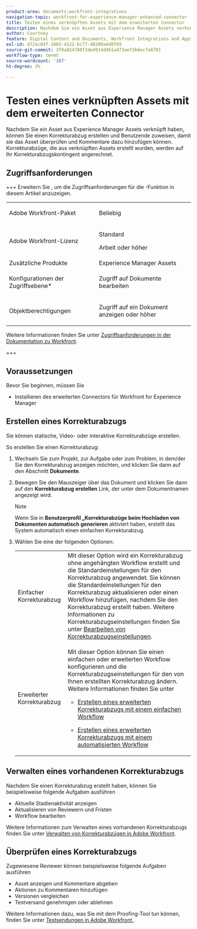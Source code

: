 ```yaml
---
product-area: documents;workfront-integrations
navigation-topic: workfront-for-experience-manager-enhanced-connector
title: Testen eines verknüpften Assets mit dem erweiterten Connector
description: Nachdem Sie ein Asset aus Experience Manager Assets verknüpft haben, können Sie einen Korrekturabzug erstellen und Benutzende zuweisen, damit sie das Asset überprüfen und Kommentare dazu hinzufügen können.
author: Courtney
feature: Digital Content and Documents, Workfront Integrations and Apps
exl-id: d72ac84f-1865-4122-bc77-d8200a4d0f69
source-git-commit: 3f9a824780f2ded914d461a473aef3b6ecfa8701
workflow-type: tm+mt
source-wordcount: '387'
ht-degree: 3%

---
```


# Testen eines verknüpften Assets mit dem erweiterten Connector

Nachdem Sie ein Asset aus Experience Manager Assets verknüpft haben, können Sie einen Korrekturabzug erstellen und Benutzende zuweisen, damit sie das Asset überprüfen und Kommentare dazu hinzufügen können. Korrekturabzüge, die aus verknüpften Assets erstellt wurden, werden auf Ihr Korrekturabzugskontingent angerechnet.

## Zugriffsanforderungen

+++ Erweitern Sie , um die Zugriffsanforderungen für die -Funktion in diesem Artikel anzuzeigen.

<table style="table-layout:auto"> 
 <col> 
 <col> 
 <tbody> 
  <tr> 
   <td role="rowheader">Adobe Workfront-Paket</td> 
   <td> <p>Beliebig</p> </td> 
  </tr> 
  <tr> 
   <td role="rowheader">Adobe Workfront-Lizenz</td> 
   <td> 
   <p>Standard</p>
   <p>Arbeit oder höher</p> 
    </td> 
  </tr> 
  <tr> 
   <td role="rowheader">Zusätzliche Produkte</td> 
   <td>Experience Manager Assets </td> 
  </tr> 
  <tr> 
   <td role="rowheader">Konfigurationen der Zugriffsebene*</td> 
   <td> <p>Zugriff auf Dokumente bearbeiten</p></td> 
  </tr> 
  <tr> 
   <td role="rowheader">Objektberechtigungen</td> 
   <td> <p>Zugriff auf ein Dokument anzeigen oder höher</p> </td> 
  </tr> 
 </tbody> 
</table>


Weitere Informationen finden Sie unter [Zugriffsanforderungen in der Dokumentation zu Workfront](/help/quicksilver/administration-and-setup/add-users/access-levels-and-object-permissions/access-level-requirements-in-documentation.md).

+++

## Voraussetzungen

Bevor Sie beginnen, müssen Sie

* Installieren des erweiterten Connectors für Workfront for Experience Manager

## Erstellen eines Korrekturabzugs

Sie können statische, Video- oder interaktive Korrekturabzüge erstellen.

So erstellen Sie einen Korrekturabzug:

1. Wechseln Sie zum Projekt, zur Aufgabe oder zum Problem, in dem/der Sie den Korrekturabzug anzeigen möchten, und klicken Sie dann auf den Abschnitt **Dokumente**.
1. Bewegen Sie den Mauszeiger über das Dokument und klicken Sie dann auf den **Korrekturabzug erstellen** Link, der unter dem Dokumentnamen angezeigt wird.

   >[!NOTE]
   >
   >Wenn Sie in **Benutzerprofil „Korrekturabzüge beim Hochladen von Dokumenten automatisch generieren** aktiviert haben, erstellt das System automatisch einen einfachen Korrekturabzug.

1. Wählen Sie eine der folgenden Optionen:

   <table style="table-layout:auto"> 
    <col> 
    <col> 
    <tbody> 
     <tr> 
      <td role="rowheader">Einfacher Korrekturabzug</td> 
      <td>Mit dieser Option wird ein Korrekturabzug ohne angehängten Workflow erstellt und die Standardeinstellungen für den Korrekturabzug angewendet. Sie können die Standardeinstellungen für den Korrekturabzug aktualisieren oder einen Workflow hinzufügen, nachdem Sie den Korrekturabzug erstellt haben. Weitere Informationen zu Korrekturabzugseinstellungen finden Sie unter <a href="../../../review-and-approve-work/proofing/managing-proofs-within-workfront/edit-proof-settings.md" class="MCXref xref">Bearbeiten von Korrekturabzugseinstellungen</a>.</td> 
     </tr> 
     <tr> 
      <td role="rowheader">Erweiterter Korrekturabzug</td> 
      <td> <p>Mit dieser Option können Sie einen einfachen oder erweiterten Workflow konfigurieren und die Korrekturabzugseinstellungen für den von Ihnen erstellten Korrekturabzug ändern. Weitere Informationen finden Sie unter  </p> 
       <ul> 
        <li> <p><a href="../../../review-and-approve-work/proofing/creating-proofs-within-workfront/configure-basic-proof-workflow.md" class="MCXref xref">Erstellen eines erweiterten Korrekturabzugs mit einem einfachen Workflow</a> </p> </li> 
        <li> <p><a href="../../../review-and-approve-work/proofing/creating-proofs-within-workfront/create-automated-proof-workflow.md" class="MCXref xref">Erstellen eines erweiterten Korrekturabzugs mit einem automatisierten Workflow</a> </p> </li> 
       </ul> </td> 
     </tr> 
    </tbody> 
   </table>

## Verwalten eines vorhandenen Korrekturabzugs

Nachdem Sie einen Korrekturabzug erstellt haben, können Sie beispielsweise folgende Aufgaben ausführen

* Aktuelle Stadienaktivität anzeigen
* Aktualisieren von Reviewern und Fristen
* Workflow bearbeiten

Weitere Informationen zum Verwalten eines vorhandenen Korrekturabzugs finden Sie unter [Verwalten von Korrekturabzügen in Adobe Workfront](../../../review-and-approve-work/proofing/managing-proofs-within-workfront/manage-proofs-in-wf.md).

## Überprüfen eines Korrekturabzugs

Zugewiesene Reviewer können beispielsweise folgende Aufgaben ausführen

* Asset anzeigen und Kommentare abgeben
* Aktionen zu Kommentaren hinzufügen
* Versionen vergleichen
* Testversand genehmigen oder ablehnen

Weitere Informationen dazu, was Sie mit dem Proofing-Tool tun können, finden Sie unter [Testsendungen in Adobe Workfront &#x200B;](../../../review-and-approve-work/proofing/reviewing-proofs-within-workfront/review-proofs-in-wf.md).
